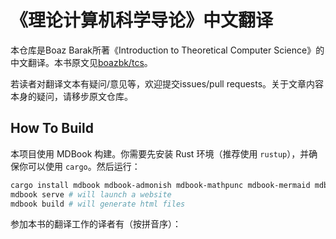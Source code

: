 # 《理论计算机科学导论》中文翻译

本仓库是Boaz Barak所著《Introduction to Theoretical Computer Science》的中文翻译。本书原文见[boazbk/tcs](https://github.com/boazbk/tcs)。

若读者对翻译文本有疑问/意见等，欢迎提交issues/pull requests。关于文章内容本身的疑问，请移步原文仓库。

## How To Build

本项目使用 MDBook 构建。你需要先安装 Rust 环境（推荐使用 `rustup`），并确保你可以使用 `cargo`。然后运行：

```bash
cargo install mdbook mdbook-admonish mdbook-mathpunc mdbook-mermaid mdbook-numeq mdbook-numthm mdbook-toc mdbook-footnote mdbook-katex
mdbook serve # will launch a website
mdbook build # will generate html files
```

参加本书的翻译工作的译者有（按拼音序）：
